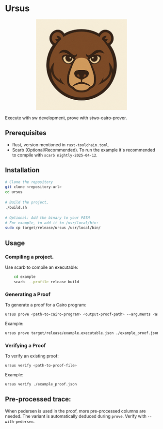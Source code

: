 # Ursus

<p align="center">
  <img src="logo.png" alt="Project Logo" width="300" />
</p>



Execute with sw development, prove with stwo-cairo-prover.

## Prerequisites

- Rust, version mentioned in `rust-toolchain.toml`.
- Scarb (Optional/Recommended). To run the example it's recommended to compile with `scarb nightly-2025-04-12`.

## Installation

```bash
# Clone the repository
git clone <repository-url>
cd ursus

# Build the project,
./build.sh

# Optional: Add the binary to your PATH
# For example, to add it to /usr/local/bin:
sudo cp target/release/ursus /usr/local/bin/
```

## Usage

### Compiling a project.

Use scarb to compile an executable:
```bash
    cd example
    scarb  --profile release build 
```

### Generating a Proof

To generate a proof for a Cairo program:

```bash
ursus prove <path-to-cairo-program> <output-proof-path> --arguments <args> 
```

Example:
```bash
ursus prove target/release/example.executable.json ./example_proof.json --arguments 10000
```

### Verifying a Proof

To verify an existing proof:

```bash
ursus verify <path-to-proof-file>
```

Example:
```bash
ursus verify ./example_proof.json
```

## Pre-processed trace:
When pedersen is used in the proof, more pre-processed columns are needed. The variant is automatically deduced during `prove`. 
Verify with `--with-pedersen`.
